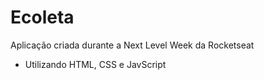 # Ecoleta
Aplicação criada durante a Next Level Week da Rocketseat
- Utilizando HTML, CSS e JavScript
